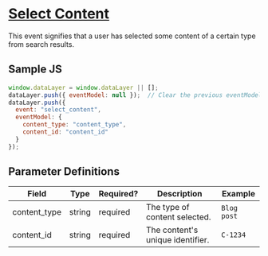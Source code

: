 # [Select Content](https://developers.google.com/analytics/devguides/collection/ga4/reference/events?client_type=gtm#select_content)
This event signifies that a user has selected some content of a certain type from search results.
## Sample JS
``` javascript
window.dataLayer = window.dataLayer || [];
dataLayer.push({ eventModel: null });  // Clear the previous eventModel object.
dataLayer.push({
  event: "select_content",
  eventModel: {
    content_type: "content_type",
    content_id: "content_id"
  }
});
```
## Parameter Definitions

|Field|Type|Required?|Description|Example|
| --- | --- | --- | --- | --- |
|content_type|string|required|The type of content selected.|`Blog post`|
|content_id|string|required|The content's unique identifier.|`C-1234`|
